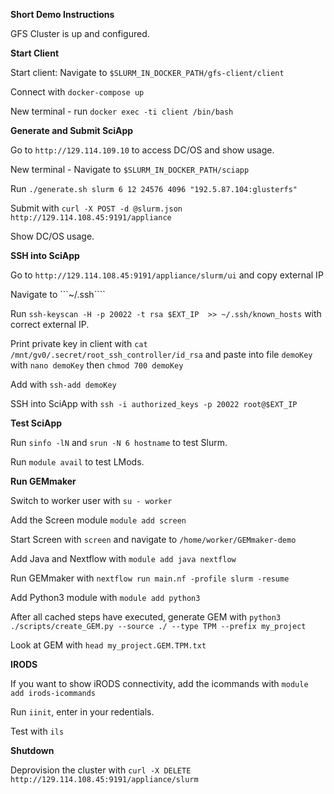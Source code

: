 **Short Demo Instructions**

GFS Cluster is up and configured.

**Start Client**

Start client: Navigate to ```$SLURM_IN_DOCKER_PATH/gfs-client/client```

Connect with ```docker-compose up```

New terminal - run ```docker exec -ti client /bin/bash```


**Generate and Submit SciApp**

Go to ```http://129.114.109.10``` to access DC/OS and show usage.

New terminal - Navigate to ```$SLURM_IN_DOCKER_PATH/sciapp```

Run ```./generate.sh slurm 6 12 24576 4096 "192.5.87.104:glusterfs"```

Submit with ```curl -X POST -d @slurm.json http://129.114.108.45:9191/appliance```

Show DC/OS usage.


**SSH into SciApp**

Go to ```http://129.114.108.45:9191/appliance/slurm/ui``` and copy external IP

Navigate to ```~/.ssh````

Run ```ssh-keyscan -H -p 20022 -t rsa $EXT_IP  >> ~/.ssh/known_hosts``` with correct external IP.

Print private key in client with ```cat /mnt/gv0/.secret/root_ssh_controller/id_rsa``` and paste into file ```demoKey``` with ```nano demoKey``` then ```chmod 700 demoKey```

Add with ```ssh-add demoKey```

SSH into SciApp with ```ssh -i authorized_keys -p 20022 root@$EXT_IP```


**Test SciApp**

Run ```sinfo -lN``` and ```srun -N 6 hostname``` to test Slurm.

Run ```module avail``` to test LMods.


**Run GEMmaker**

Switch to worker user with ```su - worker``` 

Add the Screen module ```module add screen```

Start Screen with ```screen``` and navigate to ```/home/worker/GEMmaker-demo```

Add Java and Nextflow with ```module add java nextflow```

Run GEMmaker with ```nextflow run main.nf -profile slurm -resume```

Add Python3 module with ```module add python3```

After all cached steps have executed, generate GEM with ```python3 ./scripts/create_GEM.py --source ./ --type TPM --prefix my_project```

Look at GEM with ```head my_project.GEM.TPM.txt```


**IRODS**

If you want to show iRODS connectivity, add the icommands with ```module add irods-icommands```

Run ```iinit```, enter in your redentials.

Test with ```ils``` 


**Shutdown**

Deprovision the cluster with ```curl -X DELETE http://129.114.108.45:9191/appliance/slurm```





